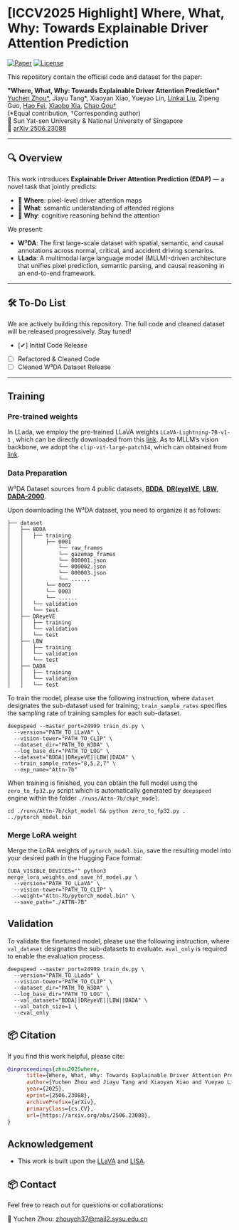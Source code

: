 # [ICCV2025 Highlight] Where, What, Why: Towards Explainable Driver Attention Prediction

[![Paper](https://img.shields.io/badge/Paper-ArXiv-red)](https://arxiv.org/abs/2506.23088)
[![License](https://img.shields.io/badge/license-MIT-blue.svg)](LICENSE)

This repository contain the official code and dataset for the paper:

**"Where, What, Why: Towards Explainable Driver Attention Prediction"**  
[Yuchen Zhou\*](https://yuchen2199.github.io/), Jiayu Tang\*, Xiaoyan Xiao, Yueyao Lin, [Linkai Liu](https://liulinkai.github.io/), Zipeng Guo, [Hao Fei](https://haofei.vip/), [Xiaobo Xia](https://xiaoboxia.github.io/), [Chao Gou†](https://chaogou.github.io/)  
(*Equal contribution, †Corresponding author)  
📍 Sun Yat-sen University & National University of Singapore  
📄 [arXiv 2506.23088](https://arxiv.org/abs/2506.23088)

---

## 🔍 Overview

This work introduces **Explainable Driver Attention Prediction (EDAP)** — a novel task that jointly predicts:

- 🧭 **Where**: pixel-level driver attention maps  
- 🧩 **What**: semantic understanding of attended regions  
- 🧠 **Why**: cognitive reasoning behind the attention

We present:

- **W³DA**: The first large-scale dataset with spatial, semantic, and causal annotations across normal, critical, and accident driving scenarios.
- **LLada**: A multimodal large language model (MLLM)-driven architecture that unifies pixel prediction, semantic parsing, and causal reasoning in an end-to-end framework.

---

## 🛠️ To-Do List

We are actively building this repository. The full code and cleaned dataset will be released progressively. Stay tuned!

- [✔] Initial Code Release
- [ ] Refactored & Cleaned Code
- [ ] Cleaned W³DA Dataset Release
---

## Training

### Pre-trained weights

In LLada, we employ the pre-trained LLaVA weights `LLaVA-Lightning-7B-v1-1` , which can be directly downloaded from this [link](https://huggingface.co/mmaaz60/LLaVA-7B-Lightening-v1-1). As to MLLM’s vision backbone, we adopt the `clip-vit-large-patch14`, which can obtained from [link](https://huggingface.co/openai/clip-vit-large-patch14).

### Data Preparation

W³DA Dataset sources from 4 public datasets, [**BDDA**](http://bdd-data.berkeley.edu/download.html), [**DR(eye)VE**](https://aimagelab.ing.unimore.it/imagelab/page.asp?IdPage=8), [**LBW**](https://github.com/Kasai2020/look_both_ways?tab=readme-ov-file), [**DADA-2000**](https://github.com/JWFangit/LOTVS-DADA).

Upon downloading the W³DA dataset, you need to organize it as follows:

```
├── dataset
│   ├── BDDA
│   │   ├── training
│   │       ├── 0001
│   │       	└── raw_frames
│   │       	└── gazemap_frames
│   │       	└── 000001.json
│   │       	└── 000002.json
│   │       	└── 000003.json
│   │       	└── ......
│   │       └── 0002
│   │       └── 0003
│   │       └── ......
│   │   └── validation
│   │   └── test
│   ├── DReyeVE
│   │   ├── training
│   │   └── validation
│   │   └── test
│   ├── LBW
│   │   ├── training
│   │   └── validation
│   │   └── test
│   ├── DADA
│   │   ├── training
│   │   └── validation
│   │   └── test
```

To train the model, please use the following instruction, where `dataset` designates the sub-dataset used for training; `train_sample_rates` specifies the sampling rate of training samples for each sub-dataset.

```
deepspeed --master_port=24999 train_ds.py \
  --version="PATH_TO_LLaVA" \
  --vision-tower="PATH_TO_CLIP" \
  --dataset_dir="PATH_TO_W3DA" \
  --log_base_dir="PATH_TO_LOG" \
  --dataset="BDDA||DReyeVE||LBW||DADA" \
  --train_sample_rates="8,5,2,7" \
  --exp_name="Attn-7b"
```

When training is finished, you can obtain the full model using the `zero_to_fp32.py` script which is automatically generated by `deepspeed` engine within the folder `./runs/Attn-7b/ckpt_model`.

```
cd ./runs/Attn-7b/ckpt_model && python zero_to_fp32.py . ../pytorch_model.bin
```

### Merge LoRA weight

Merge the LoRA weights of `pytorch_model.bin`, save the resulting model into your desired path in the Hugging Face format:

```
CUDA_VISIBLE_DEVICES="" python3 merge_lora_weights_and_save_hf_model.py \
  --version="PATH_TO_LLaVA" \
  --vision-tower="PATH_TO_CLIP" \
  --weight="Attn-7b/pytorch_model.bin" \
  --save_path="./ATTN-7B"
```

## Validation

To validate the finetuned model, please use the following instruction, where `val_dataset` designates the sub-datasets to evaluate. `eval_only` is required to enable the evaluation process.

```
deepspeed --master_port=24999 train_ds.py \
  --version="PATH_TO_LLada" \
  --vision-tower="PATH_TO_CLIP" \
  --dataset_dir="PATH_TO_W3DA" \
  --log_base_dir="PATH_TO_LOG" \
  --val_dataset="BDDA||DReyeVE||LBW||DADA" \
  --val_batch_size=1 \
  --eval_only
```


## 📦 Citation

If you find this work helpful, please cite:

```bibtex
@inproceedings{zhou2025where,
      title={Where, What, Why: Towards Explainable Driver Attention Prediction}, 
      author={Yuchen Zhou and Jiayu Tang and Xiaoyan Xiao and Yueyao Lin and Linkai Liu and Zipeng Guo and Hao Fei and Xiaobo Xia and Chao Gou},
      year={2025},
      eprint={2506.23088},
      archivePrefix={arXiv},
      primaryClass={cs.CV},
      url={https://arxiv.org/abs/2506.23088}, 
}
```

## Acknowledgement

-  This work is built upon the [LLaVA](https://github.com/haotian-liu/LLaVA) and  [LISA](https://github.com/dvlab-research/LISA). 

## 📦 Contact
Feel free to reach out for questions or collaborations:

📧 Yuchen Zhou: zhouych37@mail2.sysu.edu.cn


